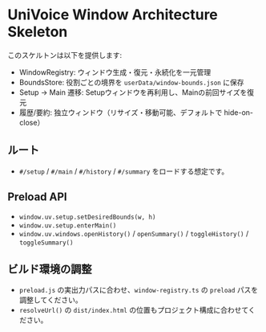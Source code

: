 # UniVoice Window Architecture Skeleton

このスケルトンは以下を提供します:
- WindowRegistry: ウィンドウ生成・復元・永続化を一元管理
- BoundsStore: 役割ごとの境界を `userData/window-bounds.json` に保存
- Setup → Main 遷移: Setupウィンドウを再利用し、Mainの前回サイズを復元
- 履歴/要約: 独立ウィンドウ（リサイズ・移動可能、デフォルトで hide-on-close）

## ルート
- `#/setup` / `#/main` / `#/history` / `#/summary` をロードする想定です。

## Preload API
- `window.uv.setup.setDesiredBounds(w, h)`
- `window.uv.setup.enterMain()`
- `window.uv.windows.openHistory()` / `openSummary()` / `toggleHistory()` / `toggleSummary()`

## ビルド環境の調整
- `preload.js` の実出力パスに合わせ、`window-registry.ts` の `preload` パスを調整してください。
- `resolveUrl()` の `dist/index.html` の位置もプロジェクト構成に合わせてください。
